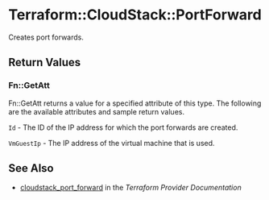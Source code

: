 # Terraform::CloudStack::PortForward

Creates port forwards.

## Return Values

### Fn::GetAtt

Fn::GetAtt returns a value for a specified attribute of this type. The following are the available attributes and sample return values.

`Id` - The ID of the IP address for which the port forwards are created.

`VmGuestIp` - The IP address of the virtual machine that is used.

## See Also

* [cloudstack_port_forward](https://www.terraform.io/docs/providers/cloudstack/r/port_forward.html) in the _Terraform Provider Documentation_